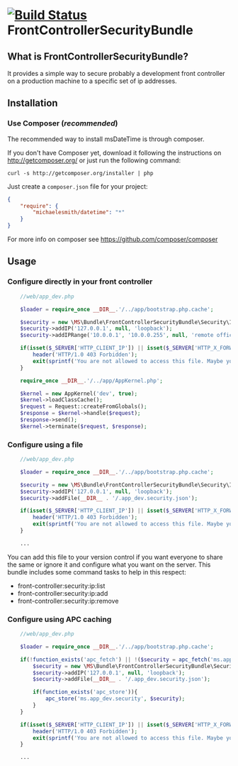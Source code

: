 [![Build Status](https://travis-ci.org/michaelesmith/FrontControllerSecurityBundle.png?branch=master)](https://travis-ci.org/michaelesmith/FrontControllerSecurityBundle)
FrontControllerSecurityBundle
======

What is FrontControllerSecurityBundle?
-------------------

It provides a simple way to secure probably a development front controller on a production machine to a specific set of ip addresses.

Installation
------------

### Use Composer (*recommended*)

The recommended way to install msDateTime is through composer.

If you don't have Composer yet, download it following the instructions on
http://getcomposer.org/ or just run the following command:

    curl -s http://getcomposer.org/installer | php

Just create a `composer.json` file for your project:

``` json
{
    "require": {
        "michaelesmith/datetime": "*"
    }
}
```

For more info on composer see https://github.com/composer/composer

Usage
---------------

### Configure directly in your front controller

``` php
    //web/app_dev.php

    $loader = require_once __DIR__.'/../app/bootstrap.php.cache';

    $security = new \MS\Bundle\FrontControllerSecurityBundle\Security\IPChecker();
    $security->addIP('127.0.0.1', null, 'loopback');
    $security->addIPRange('10.0.0.1', '10.0.0.255', null, 'remote office');

    if(isset($_SERVER['HTTP_CLIENT_IP']) || isset($_SERVER['HTTP_X_FORWARDED_FOR']) || !$security->isAuthorized(@$_SERVER['REMOTE_ADDR'])){
        header('HTTP/1.0 403 Forbidden');
        exit(sprintf('You are not allowed to access this file. Maybe you are looking for <a href="%1$s">%1$s</a>. Check %2$s for more information.', 'http://' . $_SERVER['HTTP_HOST'], basename(__FILE__)));
    }

    require_once __DIR__.'/../app/AppKernel.php';

    $kernel = new AppKernel('dev', true);
    $kernel->loadClassCache();
    $request = Request::createFromGlobals();
    $response = $kernel->handle($request);
    $response->send();
    $kernel->terminate($request, $response);

```

### Configure using a file

``` php
    //web/app_dev.php

    $loader = require_once __DIR__.'/../app/bootstrap.php.cache';

    $security = new \MS\Bundle\FrontControllerSecurityBundle\Security\IPChecker();
    $security->addIP('127.0.0.1', null, 'loopback');
    $security->addFile(__DIR__ . '/.app_dev.security.json');

    if(isset($_SERVER['HTTP_CLIENT_IP']) || isset($_SERVER['HTTP_X_FORWARDED_FOR']) || !$security->isAuthorized(@$_SERVER['REMOTE_ADDR'])){
        header('HTTP/1.0 403 Forbidden');
        exit(sprintf('You are not allowed to access this file. Maybe you are looking for <a href="%1$s">%1$s</a>. Check %2$s for more information.', 'http://' . $_SERVER['HTTP_HOST'], basename(__FILE__)));
    }

    ...

```

You can add this file to your version control if you want everyone to share the same or ignore it and configure what you want on the server. This bundle includes some command tasks to help in this respect:

 * front-controller:security:ip:list
 * front-controller:security:ip:add
 * front-controller:security:ip:remove

### Configure using APC caching

``` php
    //web/app_dev.php

    $loader = require_once __DIR__.'/../app/bootstrap.php.cache';

    if(!function_exists('apc_fetch') || !($security = apc_fetch('ms.app_dev.security'))){
        $security = new \MS\Bundle\FrontControllerSecurityBundle\Security\IPChecker();
        $security->addIP('127.0.0.1', null, 'loopback');
        $security->addFile(__DIR__ . '/.app_dev.security.json');

        if(function_exists('apc_store')){
            apc_store('ms.app_dev.security', $security);
        }
    }

    if(isset($_SERVER['HTTP_CLIENT_IP']) || isset($_SERVER['HTTP_X_FORWARDED_FOR']) || !$security->isAuthorized(@$_SERVER['REMOTE_ADDR'])){
        header('HTTP/1.0 403 Forbidden');
        exit(sprintf('You are not allowed to access this file. Maybe you are looking for <a href="%1$s">%1$s</a>. Check %2$s for more information.', 'http://' . $_SERVER['HTTP_HOST'], basename(__FILE__)));
    }

    ...

```
